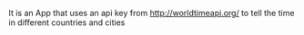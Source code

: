 It is an App that uses an api key from http://worldtimeapi.org/ to tell the time in different countries and cities
